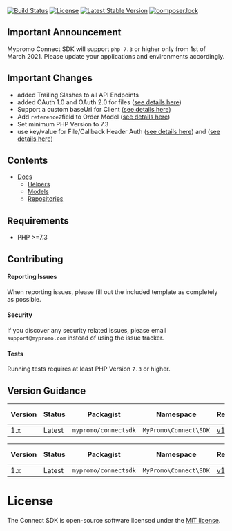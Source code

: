 [![Build Status](https://travis-ci.com/MyPromoConnect/connect-sdk.svg?branch=master)](https://travis-ci.com/MyPromoConnect/connect-sdk)
[![License](https://poser.pugx.org/mypromo/connect-sdk/license)](https://packagist.org/packages/mypromo/connectsdk)
[![Latest Stable Version](https://poser.pugx.org/mypromo/connect-sdk/v/stable)](https://packagist.org/packages/mypromo/connectsdk)
[![composer.lock](https://poser.pugx.org/mypromo/connect-sdk/composerlock)](https://packagist.org/packages/mypromo/connectsdk)

## Important Announcement

Mypromo Connect SDK will support `php 7.3` or higher only from 1st of March 2021.
Please update your applications and environments accordingly.

## Important Changes
- added Trailing Slashes to all API Endpoints
- added OAuth 1.0 and OAuth 2.0 for files ([see details here](docs/Models/File.md))
- Support a custom baseUri for Client ([see details here](docs/README.md))
- Add `reference2`field to Order Model ([see details here](docs/Models/Order.md))
- Set minimum PHP Version to 7.3
- use key/value for File/Callback Header Auth ([see details here](docs/Models/File.md)) and ([see details here](docs/Models/Callback.md))

## Contents

- [Docs][Docs]
  - [Helpers][Helpers]
  - [Models][Models]
  - [Repositories][Repositories]

## Requirements
- PHP >=7.3

## Contributing

#### Reporting Issues

When reporting issues, please fill out the included template as completely as possible.

#### Security

If you discover any security related issues, please email `support@mypromo.com` instead of using the issue tracker.

#### Tests

Running tests requires at least PHP Version `7.3` or higher.

## Version Guidance

| Version | Status     | Packagist           | Namespace    | Repo                | Docs                | PHP Version |
|---------|------------|---------------------|--------------|---------------------|---------------------| -------------|
| 1.x     | Latest     | `mypromo/connectsdk` | `MyPromo\Connect\SDK` | [v1][repo] | [v1][Docs] |  \>= 7.3      |

| Version | Status     | Packagist           | Namespace    | Repo                | Docs                | PHP Version |
|---------|------------|---------------------|--------------|---------------------|---------------------| -------------|
| 1.x     | Latest     | `mypromo/connectsdk` | `MyPromo\Connect\SDK` | [v1][repo] | [v1][Docs] |  \>= 7.3      |

# License

The Connect SDK is open-source software licensed under the [MIT license][mit-link].

[repo]: https://github.com/MyPromoConnect/SDK
[mit-link]: https://opensource.org/licenses/MIT
[Docs]: docs
[Helpers]: docs/Helpers
[Models]: docs/Models
[Repositories]: docs/Repositories
